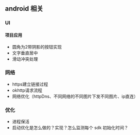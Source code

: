 ## android 相关

### UI

#### 项目应用
- 圆角为2带阴影的按钮实现
- 文字垂直居中
- 滑动冲突处理

### 网络
- https建立链接过程
- okhttp请求流程
- 网络优化（httpDns、不同网络的不同图片下发不同图片、ip直连）

### 优化
- 进程保活
- 启动优化是怎么做的？实现？怎么监测每个 sdk 初始化时间？
